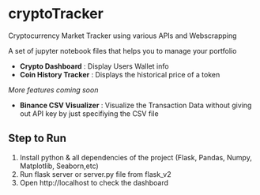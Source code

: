 # cryptoTracker
Cryptocurrency Market Tracker using various APIs and Webscrapping

A set of jupyter notebook files that helps you to manage your portfolio
- **Crypto Dashboard** : Display Users Wallet info
- **Coin History Tracker** : Displays the historical price of a token


<i> More features coming soon </i>

- **Binance CSV Visualizer** : Visualize the Transaction Data without giving out API key by just specifiying the CSV file


## Step to Run
1. Install python & all dependencies of the project (Flask, Pandas, Numpy, Matplotlib, Seaborn,etc)
2. Run flask server or server.py file from flask_v2
3. Open http://localhost to check the dashboard